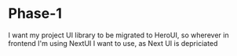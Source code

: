 # Phase-1

I want my project UI library to be migrated to HeroUI, so wherever in frontend I'm using NextUI I want to use, as Next UI is depriciated